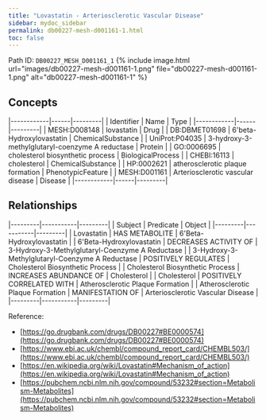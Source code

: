 ```yaml
---
title: "Lovastatin - Arteriosclerotic Vascular Disease"
sidebar: mydoc_sidebar
permalink: db00227-mesh-d001161-1.html
toc: false 
---
```



Path ID: `DB00227_MESH_D001161_1`
{% include image.html url="images/db00227-mesh-d001161-1.png" file="db00227-mesh-d001161-1.png" alt="db00227-mesh-d001161-1" %}

## Concepts

|------------|------|---------|
| Identifier | Name | Type    |
|------------|------|---------|
| MESH:D008148 | lovastatin | Drug |
| DB:DBMET01698 | 6'beta-Hydroxylovastatin | ChemicalSubstance |
| UniProt:P04035 | 3-hydroxy-3-methylglutaryl-coenzyme A reductase | Protein |
| GO:0006695 | cholesterol biosynthetic process | BiologicalProcess |
| CHEBI:16113 | cholesterol | ChemicalSubstance |
| HP:0002621 | atherosclerotic plaque formation | PhenotypicFeature |
| MESH:D001161 | Arteriosclerotic vascular disease | Disease |
|------------|------|---------|

## Relationships

|---------|-----------|---------|
| Subject | Predicate | Object  |
|---------|-----------|---------|
| Lovastatin | HAS METABOLITE | 6'Beta-Hydroxylovastatin |
| 6'Beta-Hydroxylovastatin | DECREASES ACTIVITY OF | 3-Hydroxy-3-Methylglutaryl-Coenzyme A Reductase |
| 3-Hydroxy-3-Methylglutaryl-Coenzyme A Reductase | POSITIVELY REGULATES | Cholesterol Biosynthetic Process |
| Cholesterol Biosynthetic Process | INCREASES ABUNDANCE OF | Cholesterol |
| Cholesterol | POSITIVELY CORRELATED WITH | Atherosclerotic Plaque Formation |
| Atherosclerotic Plaque Formation | MANIFESTATION OF | Arteriosclerotic Vascular Disease |
|---------|-----------|---------|

Reference: 
  - [https://go.drugbank.com/drugs/DB00227#BE0000574](https://go.drugbank.com/drugs/DB00227#BE0000574)
  - [https://www.ebi.ac.uk/chembl/compound_report_card/CHEMBL503/](https://www.ebi.ac.uk/chembl/compound_report_card/CHEMBL503/)
  - [https://en.wikipedia.org/wiki/Lovastatin#Mechanism_of_action](https://en.wikipedia.org/wiki/Lovastatin#Mechanism_of_action)
  - [https://pubchem.ncbi.nlm.nih.gov/compound/53232#section=Metabolism-Metabolites](https://pubchem.ncbi.nlm.nih.gov/compound/53232#section=Metabolism-Metabolites)
